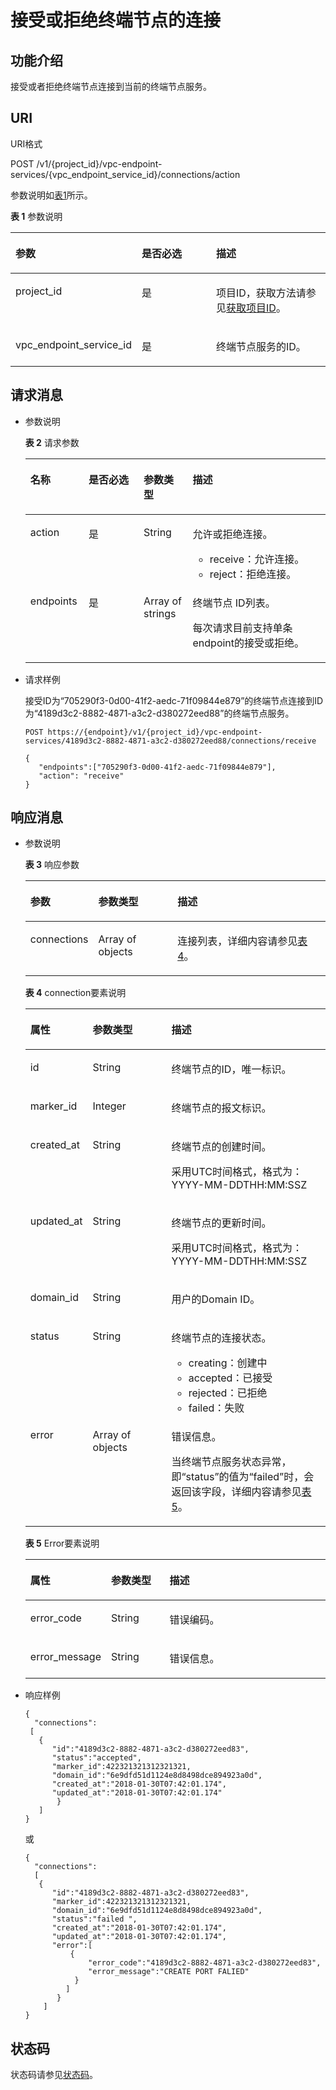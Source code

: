 # 接受或拒绝终端节点的连接<a name="zh-cn_topic_0130978811"></a>

## 功能介绍<a name="section63412692"></a>

接受或者拒绝终端节点连接到当前的终端节点服务。

## URI<a name="section33843318"></a>

URI格式

POST /v1/\{project\_id\}/vpc-endpoint-services/\{vpc\_endpoint\_service\_id\}/connections/action

参数说明如[表1](#table25752879)所示。

**表 1**  参数说明

<a name="table25752879"></a>
<table><thead align="left"><tr id="row57361053"><th class="cellrowborder" valign="top" width="32.65%" id="mcps1.2.4.1.1"><p id="p15733705"><a name="p15733705"></a><a name="p15733705"></a>参数</p>
</th>
<th class="cellrowborder" valign="top" width="26.529999999999998%" id="mcps1.2.4.1.2"><p id="p66470553"><a name="p66470553"></a><a name="p66470553"></a>是否必选</p>
</th>
<th class="cellrowborder" valign="top" width="40.82%" id="mcps1.2.4.1.3"><p id="p15405685"><a name="p15405685"></a><a name="p15405685"></a>描述</p>
</th>
</tr>
</thead>
<tbody><tr id="row39900998"><td class="cellrowborder" valign="top" width="32.65%" headers="mcps1.2.4.1.1 "><p id="p10755444"><a name="p10755444"></a><a name="p10755444"></a>project_id</p>
</td>
<td class="cellrowborder" valign="top" width="26.529999999999998%" headers="mcps1.2.4.1.2 "><p id="p65884646"><a name="p65884646"></a><a name="p65884646"></a>是</p>
</td>
<td class="cellrowborder" valign="top" width="40.82%" headers="mcps1.2.4.1.3 "><p id="p35056133"><a name="p35056133"></a><a name="p35056133"></a>项目ID，获取方法请参见<a href="获取项目ID.md">获取项目ID</a>。</p>
</td>
</tr>
<tr id="row47069744"><td class="cellrowborder" valign="top" width="32.65%" headers="mcps1.2.4.1.1 "><p id="p2525846205519"><a name="p2525846205519"></a><a name="p2525846205519"></a>vpc_endpoint_service_id</p>
</td>
<td class="cellrowborder" valign="top" width="26.529999999999998%" headers="mcps1.2.4.1.2 "><p id="p952520469552"><a name="p952520469552"></a><a name="p952520469552"></a>是</p>
</td>
<td class="cellrowborder" valign="top" width="40.82%" headers="mcps1.2.4.1.3 "><p id="p85254465554"><a name="p85254465554"></a><a name="p85254465554"></a>终端节点服务的ID。</p>
</td>
</tr>
</tbody>
</table>

## 请求消息<a name="section36154407"></a>

-   参数说明

    **表 2**  请求参数

    <a name="table5608491"></a>
    <table><thead align="left"><tr id="row12498161"><th class="cellrowborder" valign="top" width="19.388061193880613%" id="mcps1.2.5.1.1"><p id="p5718131"><a name="p5718131"></a><a name="p5718131"></a>名称</p>
    </th>
    <th class="cellrowborder" valign="top" width="18.36816318368163%" id="mcps1.2.5.1.2"><p id="p60515490"><a name="p60515490"></a><a name="p60515490"></a>是否必选</p>
    </th>
    <th class="cellrowborder" valign="top" width="16.328367163283673%" id="mcps1.2.5.1.3"><p id="p2807653"><a name="p2807653"></a><a name="p2807653"></a>参数类型</p>
    </th>
    <th class="cellrowborder" valign="top" width="45.91540845915409%" id="mcps1.2.5.1.4"><p id="p26093349"><a name="p26093349"></a><a name="p26093349"></a>描述</p>
    </th>
    </tr>
    </thead>
    <tbody><tr id="row33186505"><td class="cellrowborder" valign="top" width="19.388061193880613%" headers="mcps1.2.5.1.1 "><p id="p3752378"><a name="p3752378"></a><a name="p3752378"></a>action</p>
    </td>
    <td class="cellrowborder" valign="top" width="18.36816318368163%" headers="mcps1.2.5.1.2 "><p id="p35507167"><a name="p35507167"></a><a name="p35507167"></a>是</p>
    </td>
    <td class="cellrowborder" valign="top" width="16.328367163283673%" headers="mcps1.2.5.1.3 "><p id="p57508256"><a name="p57508256"></a><a name="p57508256"></a>String</p>
    </td>
    <td class="cellrowborder" valign="top" width="45.91540845915409%" headers="mcps1.2.5.1.4 "><p id="p395953515810"><a name="p395953515810"></a><a name="p395953515810"></a>允许或拒绝连接。</p>
    <a name="ul435862711616"></a><a name="ul435862711616"></a><ul id="ul435862711616"><li>receive：允许连接。</li><li>reject：拒绝连接。</li></ul>
    </td>
    </tr>
    <tr id="row25639961"><td class="cellrowborder" valign="top" width="19.388061193880613%" headers="mcps1.2.5.1.1 "><p id="p63570976"><a name="p63570976"></a><a name="p63570976"></a>endpoints</p>
    </td>
    <td class="cellrowborder" valign="top" width="18.36816318368163%" headers="mcps1.2.5.1.2 "><p id="p48975460"><a name="p48975460"></a><a name="p48975460"></a>是</p>
    </td>
    <td class="cellrowborder" valign="top" width="16.328367163283673%" headers="mcps1.2.5.1.3 "><p id="p7589324"><a name="p7589324"></a><a name="p7589324"></a>Array of strings</p>
    </td>
    <td class="cellrowborder" valign="top" width="45.91540845915409%" headers="mcps1.2.5.1.4 "><p id="p10755521"><a name="p10755521"></a><a name="p10755521"></a>终端节点 ID列表。</p>
    <p id="p1131733311216"><a name="p1131733311216"></a><a name="p1131733311216"></a>每次请求目前支持单条endpoint的接受或拒绝。</p>
    </td>
    </tr>
    </tbody>
    </table>

-   请求样例

    接受ID为“705290f3-0d00-41f2-aedc-71f09844e879”的终端节点连接到ID为“4189d3c2-8882-4871-a3c2-d380272eed88”的终端节点服务。

    ```
    POST https://{endpoint}/v1/{project_id}/vpc-endpoint-services/4189d3c2-8882-4871-a3c2-d380272eed88/connections/receive
    ```

    ```
    { 
       "endpoints":["705290f3-0d00-41f2-aedc-71f09844e879"],
       "action": "receive"
    }
    ```


## 响应消息<a name="section42825826"></a>

-   参数说明

    **表 3**  响应参数

    <a name="table50476419"></a>
    <table><thead align="left"><tr id="row8264929"><th class="cellrowborder" valign="top" width="19.591959195919593%" id="mcps1.2.4.1.1"><p id="p65479535"><a name="p65479535"></a><a name="p65479535"></a>参数</p>
    </th>
    <th class="cellrowborder" valign="top" width="27.04270427042704%" id="mcps1.2.4.1.2"><p id="p2242093"><a name="p2242093"></a><a name="p2242093"></a>参数类型</p>
    </th>
    <th class="cellrowborder" valign="top" width="53.36533653365336%" id="mcps1.2.4.1.3"><p id="p47391811"><a name="p47391811"></a><a name="p47391811"></a>描述</p>
    </th>
    </tr>
    </thead>
    <tbody><tr id="row13531482"><td class="cellrowborder" valign="top" width="19.591959195919593%" headers="mcps1.2.4.1.1 "><p id="p22308249"><a name="p22308249"></a><a name="p22308249"></a>connections</p>
    </td>
    <td class="cellrowborder" valign="top" width="27.04270427042704%" headers="mcps1.2.4.1.2 "><p id="p62137769"><a name="p62137769"></a><a name="p62137769"></a>Array of objects</p>
    </td>
    <td class="cellrowborder" valign="top" width="53.36533653365336%" headers="mcps1.2.4.1.3 "><p id="p67103410"><a name="p67103410"></a><a name="p67103410"></a>连接列表，详细内容请参见<a href="#table31325900">表4</a>。</p>
    </td>
    </tr>
    </tbody>
    </table>

    **表 4**  connection要素说明

    <a name="table31325900"></a>
    <table><thead align="left"><tr id="row37736931"><th class="cellrowborder" valign="top" width="19.74%" id="mcps1.2.4.1.1"><p id="p36792583"><a name="p36792583"></a><a name="p36792583"></a>属性</p>
    </th>
    <th class="cellrowborder" valign="top" width="26.58%" id="mcps1.2.4.1.2"><p id="p27409210"><a name="p27409210"></a><a name="p27409210"></a>参数类型</p>
    </th>
    <th class="cellrowborder" valign="top" width="53.68000000000001%" id="mcps1.2.4.1.3"><p id="p5553575"><a name="p5553575"></a><a name="p5553575"></a>描述</p>
    </th>
    </tr>
    </thead>
    <tbody><tr id="row47186420"><td class="cellrowborder" valign="top" width="19.74%" headers="mcps1.2.4.1.1 "><p id="p64003657"><a name="p64003657"></a><a name="p64003657"></a>id</p>
    </td>
    <td class="cellrowborder" valign="top" width="26.58%" headers="mcps1.2.4.1.2 "><p id="p16913743"><a name="p16913743"></a><a name="p16913743"></a>String</p>
    </td>
    <td class="cellrowborder" valign="top" width="53.68000000000001%" headers="mcps1.2.4.1.3 "><p id="p27835949"><a name="p27835949"></a><a name="p27835949"></a>终端节点的ID，唯一标识。</p>
    </td>
    </tr>
    <tr id="row49196957"><td class="cellrowborder" valign="top" width="19.74%" headers="mcps1.2.4.1.1 "><p id="p25530612"><a name="p25530612"></a><a name="p25530612"></a>marker_id</p>
    </td>
    <td class="cellrowborder" valign="top" width="26.58%" headers="mcps1.2.4.1.2 "><p id="p54713654"><a name="p54713654"></a><a name="p54713654"></a>Integer</p>
    </td>
    <td class="cellrowborder" valign="top" width="53.68000000000001%" headers="mcps1.2.4.1.3 "><p id="p2621005"><a name="p2621005"></a><a name="p2621005"></a>终端节点的报文标识。</p>
    </td>
    </tr>
    <tr id="row23589052"><td class="cellrowborder" valign="top" width="19.74%" headers="mcps1.2.4.1.1 "><p id="p31665069"><a name="p31665069"></a><a name="p31665069"></a>created_at</p>
    </td>
    <td class="cellrowborder" valign="top" width="26.58%" headers="mcps1.2.4.1.2 "><p id="p14733798"><a name="p14733798"></a><a name="p14733798"></a>String</p>
    </td>
    <td class="cellrowborder" valign="top" width="53.68000000000001%" headers="mcps1.2.4.1.3 "><p id="p22890001"><a name="p22890001"></a><a name="p22890001"></a>终端节点的创建时间。</p>
    <p id="p871616113394"><a name="p871616113394"></a><a name="p871616113394"></a>采用UTC时间格式，格式为：YYYY-MM-DDTHH:MM:SSZ</p>
    </td>
    </tr>
    <tr id="row3521175"><td class="cellrowborder" valign="top" width="19.74%" headers="mcps1.2.4.1.1 "><p id="p16779757"><a name="p16779757"></a><a name="p16779757"></a>updated_at</p>
    </td>
    <td class="cellrowborder" valign="top" width="26.58%" headers="mcps1.2.4.1.2 "><p id="p16983047"><a name="p16983047"></a><a name="p16983047"></a>String</p>
    </td>
    <td class="cellrowborder" valign="top" width="53.68000000000001%" headers="mcps1.2.4.1.3 "><p id="p27321481"><a name="p27321481"></a><a name="p27321481"></a>终端节点的更新时间。</p>
    <p id="p181016810016"><a name="p181016810016"></a><a name="p181016810016"></a>采用UTC时间格式，格式为：YYYY-MM-DDTHH:MM:SSZ</p>
    </td>
    </tr>
    <tr id="row32610493"><td class="cellrowborder" valign="top" width="19.74%" headers="mcps1.2.4.1.1 "><p id="p24204273"><a name="p24204273"></a><a name="p24204273"></a>domain_id</p>
    </td>
    <td class="cellrowborder" valign="top" width="26.58%" headers="mcps1.2.4.1.2 "><p id="p14389126"><a name="p14389126"></a><a name="p14389126"></a>String</p>
    </td>
    <td class="cellrowborder" valign="top" width="53.68000000000001%" headers="mcps1.2.4.1.3 "><p id="p24668580"><a name="p24668580"></a><a name="p24668580"></a>用户的Domain ID。</p>
    </td>
    </tr>
    <tr id="row20690629"><td class="cellrowborder" valign="top" width="19.74%" headers="mcps1.2.4.1.1 "><p id="p65328258"><a name="p65328258"></a><a name="p65328258"></a>status</p>
    </td>
    <td class="cellrowborder" valign="top" width="26.58%" headers="mcps1.2.4.1.2 "><p id="p57097564"><a name="p57097564"></a><a name="p57097564"></a>String</p>
    </td>
    <td class="cellrowborder" valign="top" width="53.68000000000001%" headers="mcps1.2.4.1.3 "><p id="p583352918492"><a name="p583352918492"></a><a name="p583352918492"></a>终端节点的连接状态。</p>
    <a name="ul1730143812614"></a><a name="ul1730143812614"></a><ul id="ul1730143812614"><li>creating：创建中</li><li>accepted：已接受</li><li>rejected：已拒绝</li><li>failed：失败</li></ul>
    </td>
    </tr>
    <tr id="row4751534"><td class="cellrowborder" valign="top" width="19.74%" headers="mcps1.2.4.1.1 "><p id="p94959157573"><a name="p94959157573"></a><a name="p94959157573"></a>error</p>
    </td>
    <td class="cellrowborder" valign="top" width="26.58%" headers="mcps1.2.4.1.2 "><p id="p04951415205715"><a name="p04951415205715"></a><a name="p04951415205715"></a>Array of objects</p>
    </td>
    <td class="cellrowborder" valign="top" width="53.68000000000001%" headers="mcps1.2.4.1.3 "><p id="p84071479448"><a name="p84071479448"></a><a name="p84071479448"></a>错误信息。</p>
    <p id="p45203393322"><a name="p45203393322"></a><a name="p45203393322"></a>当终端节点服务状态异常，即“status”的值为“failed”时，会返回该字段，详细内容请参见<a href="#table1979118317570">表5</a>。</p>
    </td>
    </tr>
    </tbody>
    </table>

    **表 5**  Error要素说明

    <a name="table1979118317570"></a>
    <table><thead align="left"><tr id="zh-cn_topic_0130978805_row4652255153018"><th class="cellrowborder" valign="top" width="18.34%" id="mcps1.2.4.1.1"><p id="zh-cn_topic_0130978805_p665015573309"><a name="zh-cn_topic_0130978805_p665015573309"></a><a name="zh-cn_topic_0130978805_p665015573309"></a>属性</p>
    </th>
    <th class="cellrowborder" valign="top" width="20.630000000000003%" id="mcps1.2.4.1.2"><p id="zh-cn_topic_0130978805_p865015710307"><a name="zh-cn_topic_0130978805_p865015710307"></a><a name="zh-cn_topic_0130978805_p865015710307"></a>参数类型</p>
    </th>
    <th class="cellrowborder" valign="top" width="61.029999999999994%" id="mcps1.2.4.1.3"><p id="zh-cn_topic_0130978805_p1565011575303"><a name="zh-cn_topic_0130978805_p1565011575303"></a><a name="zh-cn_topic_0130978805_p1565011575303"></a>描述</p>
    </th>
    </tr>
    </thead>
    <tbody><tr id="zh-cn_topic_0130978805_row865255513010"><td class="cellrowborder" valign="top" width="18.34%" headers="mcps1.2.4.1.1 "><p id="zh-cn_topic_0130978805_p96501057153013"><a name="zh-cn_topic_0130978805_p96501057153013"></a><a name="zh-cn_topic_0130978805_p96501057153013"></a>error_code</p>
    </td>
    <td class="cellrowborder" valign="top" width="20.630000000000003%" headers="mcps1.2.4.1.2 "><p id="zh-cn_topic_0130978805_p6650155710309"><a name="zh-cn_topic_0130978805_p6650155710309"></a><a name="zh-cn_topic_0130978805_p6650155710309"></a>String</p>
    </td>
    <td class="cellrowborder" valign="top" width="61.029999999999994%" headers="mcps1.2.4.1.3 "><p id="zh-cn_topic_0130978805_p12650557133019"><a name="zh-cn_topic_0130978805_p12650557133019"></a><a name="zh-cn_topic_0130978805_p12650557133019"></a>错误编码。</p>
    </td>
    </tr>
    <tr id="zh-cn_topic_0130978805_row186521755153018"><td class="cellrowborder" valign="top" width="18.34%" headers="mcps1.2.4.1.1 "><p id="zh-cn_topic_0130978805_p10650057123018"><a name="zh-cn_topic_0130978805_p10650057123018"></a><a name="zh-cn_topic_0130978805_p10650057123018"></a>error_message</p>
    </td>
    <td class="cellrowborder" valign="top" width="20.630000000000003%" headers="mcps1.2.4.1.2 "><p id="zh-cn_topic_0130978805_p14650157113016"><a name="zh-cn_topic_0130978805_p14650157113016"></a><a name="zh-cn_topic_0130978805_p14650157113016"></a>String</p>
    </td>
    <td class="cellrowborder" valign="top" width="61.029999999999994%" headers="mcps1.2.4.1.3 "><p id="zh-cn_topic_0130978805_p156501957183013"><a name="zh-cn_topic_0130978805_p156501957183013"></a><a name="zh-cn_topic_0130978805_p156501957183013"></a>错误信息。</p>
    </td>
    </tr>
    </tbody>
    </table>


-   响应样例

    ```
    {
      "connections":
     [
       {
          "id":"4189d3c2-8882-4871-a3c2-d380272eed83",
          "status":"accepted",
          "marker_id":422321321312321321,
          "domain_id":"6e9dfd51d1124e8d8498dce894923a0d",
          "created_at":"2018-01-30T07:42:01.174",
          "updated_at":"2018-01-30T07:42:01.174"
           }
       ]
    }
    ```

    或

    ```
    {
      "connections":
      [
       {
          "id":"4189d3c2-8882-4871-a3c2-d380272eed83",
          "marker_id":422321321312321321,
          "domain_id":"6e9dfd51d1124e8d8498dce894923a0d",
          "status":"failed ",
          "created_at":"2018-01-30T07:42:01.174",
          "updated_at":"2018-01-30T07:42:01.174",
          "error":[
              {
                  "error_code":"4189d3c2-8882-4871-a3c2-d380272eed83",
                  "error_message":"CREATE PORT FALIED"
               }
             ]
           }
        ]
    }
    ```


## 状态码<a name="section46339886"></a>

状态码请参见[状态码](状态码.md)。

